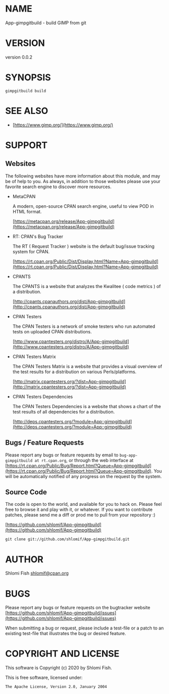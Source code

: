 # NAME

App-gimpgitbuild - build GIMP from git

# VERSION

version 0.0.2

# SYNOPSIS

    gimpgitbuild build

# SEE ALSO

- [https://www.gimp.org/](https://www.gimp.org/)

# SUPPORT

## Websites

The following websites have more information about this module, and may be of help to you. As always,
in addition to those websites please use your favorite search engine to discover more resources.

- MetaCPAN

    A modern, open-source CPAN search engine, useful to view POD in HTML format.

    [https://metacpan.org/release/App-gimpgitbuild](https://metacpan.org/release/App-gimpgitbuild)

- RT: CPAN's Bug Tracker

    The RT ( Request Tracker ) website is the default bug/issue tracking system for CPAN.

    [https://rt.cpan.org/Public/Dist/Display.html?Name=App-gimpgitbuild](https://rt.cpan.org/Public/Dist/Display.html?Name=App-gimpgitbuild)

- CPANTS

    The CPANTS is a website that analyzes the Kwalitee ( code metrics ) of a distribution.

    [http://cpants.cpanauthors.org/dist/App-gimpgitbuild](http://cpants.cpanauthors.org/dist/App-gimpgitbuild)

- CPAN Testers

    The CPAN Testers is a network of smoke testers who run automated tests on uploaded CPAN distributions.

    [http://www.cpantesters.org/distro/A/App-gimpgitbuild](http://www.cpantesters.org/distro/A/App-gimpgitbuild)

- CPAN Testers Matrix

    The CPAN Testers Matrix is a website that provides a visual overview of the test results for a distribution on various Perls/platforms.

    [http://matrix.cpantesters.org/?dist=App-gimpgitbuild](http://matrix.cpantesters.org/?dist=App-gimpgitbuild)

- CPAN Testers Dependencies

    The CPAN Testers Dependencies is a website that shows a chart of the test results of all dependencies for a distribution.

    [http://deps.cpantesters.org/?module=App::gimpgitbuild](http://deps.cpantesters.org/?module=App::gimpgitbuild)

## Bugs / Feature Requests

Please report any bugs or feature requests by email to `bug-app-gimpgitbuild at rt.cpan.org`, or through
the web interface at [https://rt.cpan.org/Public/Bug/Report.html?Queue=App-gimpgitbuild](https://rt.cpan.org/Public/Bug/Report.html?Queue=App-gimpgitbuild). You will be automatically notified of any
progress on the request by the system.

## Source Code

The code is open to the world, and available for you to hack on. Please feel free to browse it and play
with it, or whatever. If you want to contribute patches, please send me a diff or prod me to pull
from your repository :)

[https://github.com/shlomif/App-gimpgitbuild](https://github.com/shlomif/App-gimpgitbuild)

    git clone git://github.com/shlomif/App-gimpgitbuild.git

# AUTHOR

Shlomi Fish <shlomif@cpan.org>

# BUGS

Please report any bugs or feature requests on the bugtracker website
[https://github.com/shlomif/App-gimpgitbuild/issues](https://github.com/shlomif/App-gimpgitbuild/issues)

When submitting a bug or request, please include a test-file or a
patch to an existing test-file that illustrates the bug or desired
feature.

# COPYRIGHT AND LICENSE

This software is Copyright (c) 2020 by Shlomi Fish.

This is free software, licensed under:

    The Apache License, Version 2.0, January 2004
